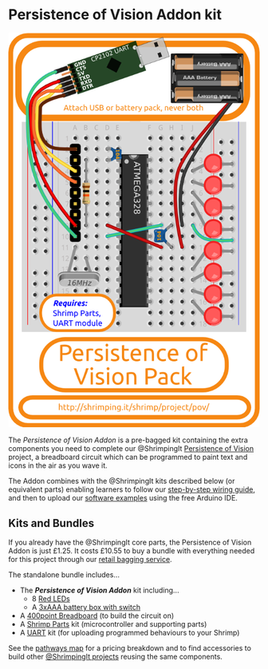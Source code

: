 # Persistence of Vision Addon kit

![Kit cover showing layout](../project/pov/kit.png)

The *Persistence of Vision Addon* is a pre-bagged kit containing the extra components you need to complete our @ShrimpingIt [Persistence of Vision](../project/pov/) project, a breadboard circuit which can be programmed to paint text and icons in the air as you wave it.

The Addon combines with the @ShrimpingIt kits described below (or equivalent parts) enabling learners to follow our [step-by-step wiring guide](../project/pov/build.html), and then to upload our [software examples](../project/pov/program.html) using the free Arduino IDE.

## Kits and Bundles

If you already have the @ShrimpingIt core parts, the Persistence of Vision Addon is just £1.25. It costs £10.55 to buy a bundle with everything needed for this project through our [retail bagging service](../bagging.html). 

The standalone bundle includes...

* The ***Persistence of Vision Addon*** kit including...
	* 8 [Red LEDs](http://www.taydaelectronics.com/led-5mm-red-water-clear-ultra-bright.html)
	* A [3xAAA battery box with switch](http://www.rapidonline.com/Electrical-Power/Battery-Box-3-X-AAA-with-Switch-18-2901)
* A [400point Breadboard](breadboard400.html) (to build the circuit on)
* A [Shrimp Parts](shrimp.html) kit (microcontroller and supporting parts) 
* A [UART](cp2102.html) kit (for uploading programmed behaviours to your Shrimp)

See the [pathways map](/#kit) for a pricing breakdown and to find accessories to build other [@ShrimpingIt projects](/#project) reusing the same components.